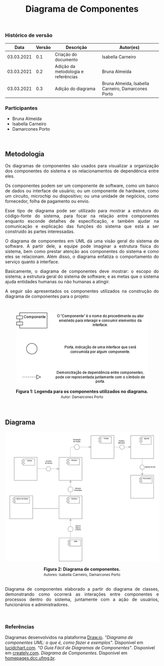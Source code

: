 # <center> Diagrama de Componentes
<br>

### Histórico de versão
|Data | Versão | Descrição | Autor(es)
| -- | -- | -- | -- |
| 03.03.2021 | 0.1 | Criação do documento | Isabella Carneiro|
| 03.03.2021 | 0.2 | Adição da metodologia e referências | Bruna Almeida |
| 03.03.2021 | 0.3 | Adição do diagrama | Bruna Almeida, Isabella Carneiro, Damarcones Porto |


### Participantes

* Bruna Almeida 
* Isabella Carneiro
* Damarcones Porto

<br>

## Metodologia

<p align="justify">Os diagramas de componentes são usados para visualizar a organização dos componentes do sistema e os relacionamentos de dependência entre eles.</p>
<p align="justify">Os componentes podem ser um componente de software, como um banco de dados ou interface de usuário; ou um componente de hardware, como um circuito, microchip ou dispositivo; ou uma unidade de negócios, como fornecedor, folha de pagamento ou envio.</p>
<p align="justify">Esse tipo de diagrama pode ser utilizado para mostrar a estrutura do código-fonte do sistema, para focar na relação entre componentes enquanto esconde detalhes de especificação, e também ajudar na comunicação e explicação das funções do sistema que está a ser construído às partes interessadas.</p>
<p align="justify">O diagrama de componentes em UML dá uma visão geral do sistema de software. A partir dele, a equipe pode imaginar a estrutura física do sistema, bem como prestar atenção aos componentes do sistema e como eles se relacionam. Além disso, o diagrama enfatiza o comportamento do serviço quanto à interface.</p>
<p align="justify">Basicamente, o diagrama de componentes deve mostrar: o escopo do sistema; a estrutura geral do sistema de software; e as metas que o sistema ajuda entidades humanas ou não humanas a atingir.</p>
<p align="justify">A seguir são apresentados os componentes utilizados na construção do diagrama de componentes para o projeto:</p>
<br>

[<div align="center"><img width="auto" height="auto" src="../../img/legendas_elementos.png"/></div>](../../img/legendas_elementos.png)

<figcaption><center>
    <b>Figura 1: Legenda para os componentes utilizados no diagrama.</b>
    <br>
    <small>Autor: Damarcones Porto</small>
</figcaption>
<br>


<br>

## Diagrama

[<div align="center"><img width="auto" height="auto" src="../../img/diagrama-componentes.png"/></div>](../../img/diagrama-componentes.png)

<figcaption><center>
    <b>Figura 2: Diagrama de componentes.</b>
    <br>
    <small>Autores: Isabella Carneiro, Damarcones Porto</small>
</figcaption>
<br>
<p align="justify">Diagrama de componentes elaborado a partir do diagrama de classes, demonstrando como ocorrerá as interações entre componentes e processos dentro do sistema, juntamente com a ação de usuários, funcionários e administradores.</p>
<br>


### Referências

Diagramas desenvolvidos na plataforma <a href="https://app.diagrams.net/">Draw.io</a>.
<i>"Diagrama de componentes UML: o que é, como fazer e exemplos"</i>. Disponível em <a href=https://www.lucidchart.com/pages/pt/diagrama-de-componentes-uml>lucidchart.com</a>.
<i>"O Guia Fácil de Diagramas de Componentes"</i>. Disponível em <a href=https://creately.com/blog/pt/diagrama/tutorial-de-diagrama-de-componentes-2>creately.com</a>.
<i>Diagrama de Componentes</i>. Disponível em <a href=https://homepages.dcc.ufmg.br/~amendes/GlossarioUML/glossario/conteudo/componentes/diagrama_de_componentes.htm>homepages.dcc.ufmg.br</a>.
